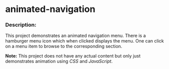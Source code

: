 # animated-navigation
### Description:
This project demonstrates an animated navigation menu.
There is a hamburger menu icon which when clicked displays the menu. One can click on a menu item to browse to the corresponding section.

**Note:** This project does not have any actual content but only just demonstrates animation using _CSS_ and _JavaScript_.